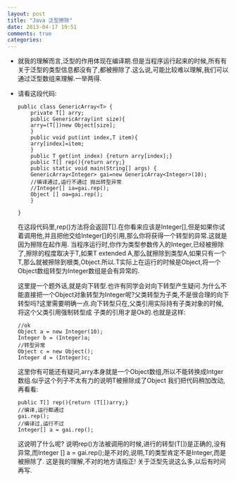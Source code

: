 ```yaml
---
layout: post
title: "Java 泛型擦除"
date: 2013-04-17 19:51
comments: true
categories: 
---
```

*	就我的理解而言,泛型的作用体现在编译期.但是当程序运行起来的时候,所有有关于泛型的类型信息都没有了,都被擦除了.这么说,可能比较难以理解,我们可以通过泛型数组来理解.一举两得.

*	请看这段代码:
		
		public class GenericArray<T> {
			private T[] arry;
			public GenericArray(int size){
			arry=(T[])new Object[size];
			}
			public void put(int index,T item){
			arry[index]=item;
			}
			public T get(int index) {return arry[index];}
			public T[] rep(){return arry;}
			public static void main(String[] args) {
			GenericArray<Integer> gai=new GenericArray<Integer>(10);
			//编译通过,运行不通过 抛出转型异常
			//Integer[] ia=gai.rep();
			Object [] oa=gai.rep();
			}

		}
		
	在这段代码里,rep()方法将会返回T[].在你看来应该是Integer[],但是如果你试着调用他,并且把他交给Integer[]的引用,那么你将获得一个转型的异常.这就是因为擦除在起作用.
	当程序运行时,你作为类型参数传入的Integer,已经被擦除了,擦除的程度取决于T,如果T extended A,那么就擦除到类型A,如果只有一个T,那么就被擦除到根类,Object.所以.T实际上在运行的时候是Object,将一个
	Object数组转型为Integer数组是会有异常的.
	
	这里提一个题外话,就是向下转型.也许有同学会对向下转型产生疑问.为什么不能直接把一个Object对象转型为Integer呢?父类转型为子类,不是很合理的向下转型吗?这里需要明确一点.向下转型只在,父类引用实际持有子类对象的时候,将这个父类引用强制转型成
	子类的引用才是Ok的.也就是这样:
	
		//ok
		Object a = new Integer(10);
		Integer b = (Integer)a;
		//转型异常
		Object c = new Object();
		Integer d = (Integer)c;
		
	这里你有可能还有疑问,arry本身就是一个Object数组,所以不能转换成Intger数组.似乎这个列子不太有力的说明T被擦除成了Object
	我们把代码稍加改动,再看看:
	
		public T[] rep(){return (T[])arry;}
		//编译,运行都通过
		gai.rep();
		//编译过,运行不过
		Integer[] a = gai.rep();
	
	这说明了什么呢? 说明rep()方法被调用的时候,进行的转型(T[])是正确的,没有异常,而Integer [] a = gai.rep();是不对的,说明,T的类型肯定不是Integer,而是被擦除了.
	这是我的理解,不对的地方请指正!
	关于泛型先说这么多,以后有时间再写.
	
	
	
